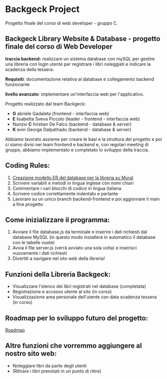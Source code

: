 # Backgeck Project
Progetto finale del corso di web developer - gruppo C.

## Backgeck Library Website & Database - progetto finale del corso di Web Developer
__traccia backend:__ realizzare un sistema database con mySQL per gestire una libreria con login utente per registrare i libri noleggiati e indicare la scadenza della tessera.

__Requisiti__: documentazione relativa al database e collegamento backend funzionante

__livello avanzato__: implementare un'interfaccia web per l'applicativo.

Progetto realizzato dal team Backgeck:
- __G__ abriele Gadaleta (frontend - interfaccia web)
- __E__ lisabetta Sveva Piccolo (leader - frontend - interfaccia web)
- Nunzio __C__ hristian De Falco (backend - database & server)
- __K__ evin George Dalpathadu (backend - database & server)

Abbiamo lavorato assieme per creare le basi e la struttura del progetto e poi ci siamo divisi nei team frontend e backend e, con regolari meeting di gruppo, abbiamo implementato e completato lo sviluppo della traccia.

## Coding Rules:
1. [Creazione modello ER del database per la libreria su Mural](https://app.mural.co/t/progettofinalebackend8089/m/progettofinalebackend8089/1684834970551/a978006f7cddf81568801388fffba109fed2aa63?sender=u2ac3450b97592d07b4ec5680)
3. Scrivere variabili e metodi in lingua inglese con nomi chiari
4. Commentare i vari blocchi di codice in lingua italiana
5. Scrivere codice correttamente indentato e parlante
6. Lavorare su un unico branch backend-frontend e poi aggiornare il main a fine progetto

## Come inizializzare il programma:
1. Avviare il file database.js da terminale e inserire i dati richiesti dal database MySQL (in questo modo installerà in automatico il database con le tabelle vuote)
2.  Avvia il file server.js (verrà avviato una sola volta) e inserisci nuovamente i dati richiesti
3. Divertiti a navigare nel sito web della libreria!

## Funzioni della Libreria Backgeck:
- Visualizzare l'elenco dei libri registrati nel database (completata)
- Registrazione e accesso utente al sito (in corso)
- Visualizzazione area personale dell'utente con data scadenza tessera (in corso)

## Roadmap per lo sviluppo futuro del progetto:
[Roadmap](https://wepik.com/share/d16378b8-16f3-4087-ad17-ecf10cb9097d#rs=link)

## Altre funzioni che vorremmo aggiungere al nostro sito web:
- Noleggiare libri da parte degli utenti
- (Ritirare i libri prenotati in un punto di ritiro)

